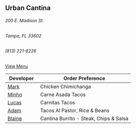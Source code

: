 ## Urban Cantina
###### 200 E. Madison St.
###### Tampa, FL 33602
###### (813) 221-8226

[View Menu](https://www.urbancantina.com/menus/)



Developer     | Order Preference
--------------|---------------------
[Mark](http://github.com/mark-smithtb)              | Chicken Chimichanga
[Minho](https://github.com/minhochoi)               | Carne Asada Tacos
[Lucas](https://github.com/LucasClaude)             | Carnitas Tacos
[Adam](https://github.com/ahaubenstock)             | Tacos Al Pastor, Rice & Beans
[Blaine]()                                          | Cantina Burrito - Steak, Chips & Salsa
